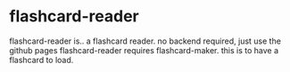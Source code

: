 # flashcard-reader
flashcard-reader is.. a flashcard reader. no backend required, just use the github pages
flashcard-reader requires flashcard-maker. this is to have a flashcard to load.